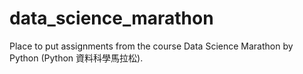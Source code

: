 # data_science_marathon
Place to put assignments from the course Data Science Marathon by Python (Python 資料科學馬拉松).
